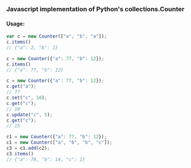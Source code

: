 ### Javascript implementation of Python's collections.Counter

#### Usage:

```javascript
var c = new Counter(["a", "b", "a"]);
c.items()
// {"a": 2, "b": 1}
```

```javascript
c = new Counter({"a": 77, "b": 12});
c.items()
// {"a": 77, "b": 12}
```

```javascript
c = new Counter({"a": 77, "b": 12});
c.get("a");
// 77
c.set("c", 10);
c.get("c");
// 10
c.update("c", 5);
c.get("c");
// 15
```

```javascript
c1 = new Counter({"a": 77, "b": 12});
c1 = new Counter(["a", "b", "b", "c"]);
c3 = c1.add(c2);
c3.items()
// {"a": 78, "b": 14, "c": 1}
```